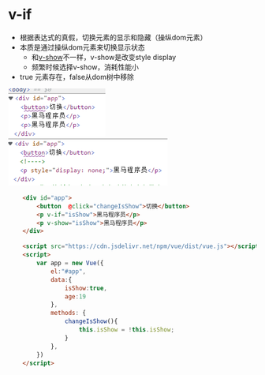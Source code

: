 # v-if

* 根据表达式的真假，切换元素的显示和隐藏（操纵dom元素）
* 本质是通过操纵dom元素来切换显示状态
  * 和[v-show](v-show.md)不一样，v-show是改变style display
  * 频繁时候选择v-show，消耗性能小
* true 元素存在，false从dom树中移除

![](2022-08-15-16-31-22.png)
![](2022-08-15-16-31-33.png)

```html
    <div id="app">
        <button  @click="changeIsShow">切换</button>
        <p v-if="isShow">黑马程序员</p>
        <p v-show="isShow">黑马程序员</p>
    </div>
```

```html
    <script src="https://cdn.jsdelivr.net/npm/vue/dist/vue.js"></script>
    <script>
        var app = new Vue({
            el:"#app",
            data:{
                isShow:true,
                age:19
            },
            methods: {
                changeIsShow(){
                    this.isShow = !this.isShow;
                }
            },
        })
    </script>
```